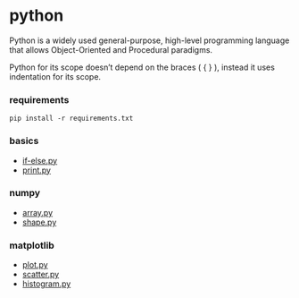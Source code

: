 # python
Python is a widely used general-purpose, high-level programming language
that allows Object-Oriented and Procedural paradigms.


Python for its scope doesn’t depend on the braces ( { } ), instead it uses indentation for its scope.


### requirements
`pip install -r requirements.txt`


### basics
* [if-else.py](https://github.com/flkt-crnpio/python-basics/blob/master/if-else.py)
* [print.py](https://github.com/flkt-crnpio/python-basics/blob/master/print.py)


### numpy
* [array.py](https://github.com/flkt-crnpio/python-basics/blob/master/array.py)
* [shape.py](https://github.com/flkt-crnpio/python-basics/blob/master/shape.py)


### matplotlib
* [plot.py](https://github.com/flkt-crnpio/python-basics/blob/master/plot.py)
* [scatter.py](https://github.com/flkt-crnpio/python-basics/blob/master/scatter.py)
* [histogram.py](https://github.com/flkt-crnpio/python-basics/blob/master/histogram.py)
